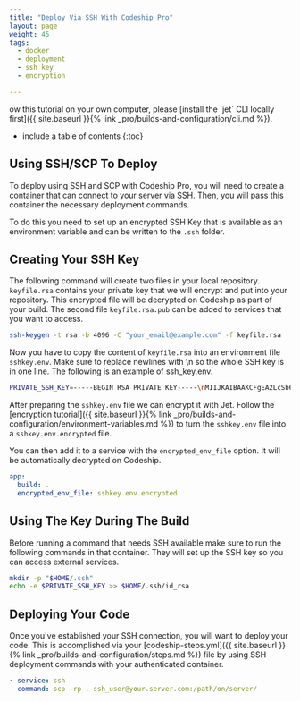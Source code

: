 ```yaml
---
title: "Deploy Via SSH With Codeship Pro"
layout: page
weight: 45
tags:
  - docker
  - deployment
  - ssh key
  - encryption

---
```


<div class="info-block">
ow this tutorial on your own computer, please [install the `jet` CLI locally first]({{ site.baseurl }}{% link _pro/builds-and-configuration/cli.md %}).
</div>

* include a table of contents
{:toc}

## Using SSH/SCP To Deploy

To deploy using SSH and SCP with Codeship Pro, you will need to create a container that can connect to your server via SSH. Then, you will pass this container the necessary deployment commands.

To do this you need to set up an encrypted SSH Key that is available as an environment variable and can be written to the `.ssh` folder.

## Creating Your SSH Key

The following command will create two files in your local repository. `keyfile.rsa` contains your private key that we will encrypt and put into your repository. This encrypted file will be decrypted on Codeship as part of your build. The second file `keyfile.rsa.pub` can be added to services that you want to access.

```bash
ssh-keygen -t rsa -b 4096 -C "your_email@example.com" -f keyfile.rsa
```

Now you have to copy the content of `keyfile.rsa` into an environment file `sshkey.env`. Make sure to replace newlines with \n so the whole SSH key is in one line. The following is an example of ssh_key.env.

```bash
PRIVATE_SSH_KEY=-----BEGIN RSA PRIVATE KEY-----\nMIIJKAIBAAKCFgEA2LcSb6INQUVZZ0iZJYYkc8dMHLLqrmtIrzZ...
```

After preparing the `sshkey.env` file we can encrypt it with Jet. Follow the [encryption tutorial]({{ site.baseurl }}{% link _pro/builds-and-configuration/environment-variables.md %}) to turn the `sshkey.env` file into a `sshkey.env.encrypted` file.

You can then add it to a service with the `encrypted_env_file` option. It will be automatically decrypted on Codeship.

```yaml
app:
  build: .
  encrypted_env_file: sshkey.env.encrypted
```

## Using The Key During The Build

Before running a command that needs SSH available make sure to run the following commands in that container. They will set up the SSH key so you can access external services.

```bash
mkdir -p "$HOME/.ssh"
echo -e $PRIVATE_SSH_KEY >> $HOME/.ssh/id_rsa
```

## Deploying Your Code

Once you've established your SSH connection, you will want to deploy your code. This is accomplished via your [codeship-steps.yml]({{ site.baseurl }}{% link _pro/builds-and-configuration/steps.md %}) file by using SSH deployment commands with your authenticated container.

```yaml
- service: ssh
  command: scp -rp . ssh_user@your.server.com:/path/on/server/
```
